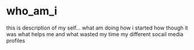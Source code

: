 # who_am_i

this is description of my self...
what am doing
how i started 
how though it was 
what helps me and what wasted my time 
my  different socail media profiles 


